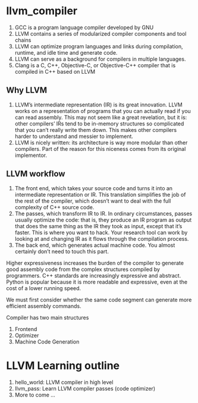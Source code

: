 # llvm_compiler

1. GCC is a program language compiler developed by GNU
2. LLVM contains a series of modularized compiler components and tool chains
3. LLVM can optimize program languages and links during compilation, runtime, and idle time and generate code.
4. LLVM can serve as a background for compilers in multiple languages. 
5. Clang is a C, C++, Objective-C, or Objective-C++ compiler that is compiled in C++ based on LLVM

## Why LLVM
1. LLVM’s intermediate representation (IR) is its great innovation. LLVM works on a representation of programs that you can actually read if you can read assembly. This may not seem like a great revelation, but it is: other compilers’ IRs tend to be in-memory structures so complicated that you can’t really write them down. This makes other compilers harder to understand and messier to implement.
2. LLVM is nicely written: its architecture is way more modular than other compilers. Part of the reason for this niceness comes from its original implementor.

## LLVM workflow
1. The front end, which takes your source code and turns it into an intermediate representation or IR. This translation simplifies the job of the rest of the compiler, which doesn’t want to deal with the full complexity of C++ source code.
2. The passes, which transform IR to IR. In ordinary circumstances, passes usually optimize the code: that is, they produce an IR program as output that does the same thing as the IR they took as input, except that it’s faster. This is where you want to hack. Your research tool can work by looking at and changing IR as it flows through the compilation process.
3. The back end, which generates actual machine code. You almost certainly don’t need to touch this part.


Higher expressiveness increases the burden of the compiler to generate good assembly code from the 
complex structures compiled by programmers. C++ standards are increasingly expressive and abstract. 
Python is popular because it is more readable and expressive, even at the cost of a lower running speed.

We must first consider whether the same code segment can generate more efficient assembly commands.

Compiler has two main structures
1. Frontend
2. Optimizer
3. Machine Code Generation

# LLVM Learning outline
1. hello_world: LLVM compiler in high level
2. llvm_pass: Learn LLVM compiler passes (code optimizer)
3. More to come ...
